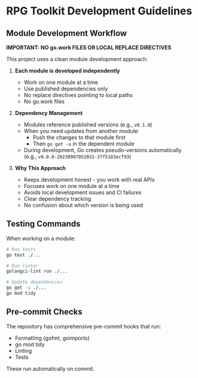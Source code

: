 # RPG Toolkit Development Guidelines

## Module Development Workflow

**IMPORTANT: NO go.work FILES OR LOCAL REPLACE DIRECTIVES**

This project uses a clean module development approach:

1. **Each module is developed independently**
   - Work on one module at a time
   - Use published dependencies only
   - No replace directives pointing to local paths
   - No go.work files

2. **Dependency Management**
   - Modules reference published versions (e.g., `v0.1.0`)
   - When you need updates from another module:
     - Push the changes to that module first
     - Then `go get -u` in the dependent module
   - During development, Go creates pseudo-versions automatically (e.g., `v0.0.0-20230907052031-37f5183ecf93`)

3. **Why This Approach**
   - Keeps development honest - you work with real APIs
   - Focuses work on one module at a time
   - Avoids local development issues and CI failures
   - Clear dependency tracking
   - No confusion about which version is being used

## Testing Commands

When working on a module:
```bash
# Run tests
go test ./...

# Run linter
golangci-lint run ./...

# Update dependencies
go get -u ./...
go mod tidy
```

## Pre-commit Checks

The repository has comprehensive pre-commit hooks that run:
- Formatting (gofmt, goimports)
- go mod tidy
- Linting
- Tests

These run automatically on commit.